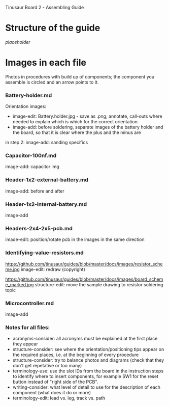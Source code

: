 Tinusaur Board 2 - Assembling Guide

# Structure of the guide

*placeholder*

# Images in each file

Photos in procedures with build up of components; the component you assemble is circled and an arrow points to it.

### Battery-holder.md
Orientation images:
- image-edit: Battery.holder.jpg - save as .png; annotate, call-outs where needed to explain which is which for the correct orientation
- image-add: before soldering, separate images of the battery holder and the board, so that it is clear where the plus and the minus are

in step 2: image-add: sanding specifics

### Capacitor-100nf.md
image-add: capacitor img

### Header-1x2-external-battery.md

image-add: before and after

### Header-1x2-internal-battery.md

image-add

### Headers-2x4-2x5-pcb.md
imade-edit: position/rotate pcb in the images in the same direction

### Identifying-value-resistors.md
https://github.com/tinusaur/guides/blob/master/docs/images/resistor_scheme.jpg
image-edit: redraw (copyright)

https://github.com/tinusaur/guides/blob/master/docs/images/board_scheme_marked.jpg
structure-edit: move the sample drawing to resistor soldering topic

### Microcontroller.md
image-add

### Notes for all files:
- acronyms-consider: all acronyms must be explained at the first place they appear
- structure-consider: see where the orientation/positioning tips appear on the required places, i.e. at the beginning of every procedure
- structure-consider: try to balance photos and diagrams (check that they don't get repetative or too many)
- terminology-use:  use the slot IDs from the board in the instruction steps to identify where to insert components, for example SW1 for the reset button instead of "right side of the PCB".
- writing-consider: what level of detail to use for the description of each component (what does it do or more)
- terminology-edit: lead vs. leg, track vs. path

